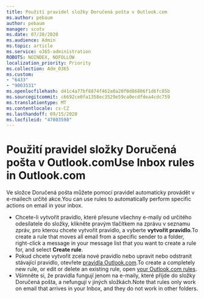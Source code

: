 ```yaml
---
title: Použití pravidel složky Doručená pošta v Outlook.com
ms.author: pebaum
author: pebaum
manager: scotv
ms.date: 07/28/2020
ms.audience: Admin
ms.topic: article
ms.service: o365-administration
ROBOTS: NOINDEX, NOFOLLOW
localization_priority: Priority
ms.collection: Adm_O365
ms.custom:
- "6433"
- "9003531"
ms.openlocfilehash: d41c4a77bf8874f462a0a20f0d86806f1d6fc85b
ms.sourcegitcommit: c6692ce0fa1358ec3529e59ca0ecdfdea4cdc759
ms.translationtype: MT
ms.contentlocale: cs-CZ
ms.lasthandoff: 09/15/2020
ms.locfileid: "47803598"
---
```

# <a name="use-inbox-rules-in-outlookcom"></a><span data-ttu-id="845f2-102">Použití pravidel složky Doručená pošta v Outlook.com</span><span class="sxs-lookup"><span data-stu-id="845f2-102">Use Inbox rules in Outlook.com</span></span>

<span data-ttu-id="845f2-103">Ve složce Doručená pošta můžete pomocí pravidel automaticky provádět v e-mailech určité akce.</span><span class="sxs-lookup"><span data-stu-id="845f2-103">You can use rules to automatically perform specific actions on email in your inbox.</span></span>

- <span data-ttu-id="845f2-104">Chcete-li vytvořit pravidlo, které přesune všechny e-maily od určitého odesílatele do složky, klikněte pravým tlačítkem na zprávu v seznamu zpráv, pro kterou chcete vytvořit pravidlo, a vyberte  **vytvořit pravidlo**.</span><span class="sxs-lookup"><span data-stu-id="845f2-104">To create a rule that moves all email from a specific sender to a folder, right-click a message in your message list that you want to create a rule for, and select  **Create rule**.</span></span>
- <span data-ttu-id="845f2-105">Pokud chcete vytvořit zcela nové pravidlo nebo upravit nebo odstranit stávající pravidlo, otevřete [pravidla Outlook.com](https://go.microsoft.com/fwlink/?linkid=2118142).</span><span class="sxs-lookup"><span data-stu-id="845f2-105">To create a completely new rule, or edit or delete an existing rule, open [your Outlook.com rules](https://go.microsoft.com/fwlink/?linkid=2118142).</span></span>
- <span data-ttu-id="845f2-106">Všimněte si, že pravidla fungují jenom na e-maily, které přijde do složky Doručená pošta, a nefungují v jiných složkách.</span><span class="sxs-lookup"><span data-stu-id="845f2-106">Note that rules only work on email that arrives in your Inbox, and they do not work in other folders.</span></span>
